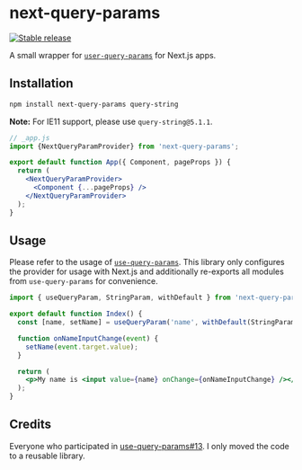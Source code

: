 # next-query-params

[![Stable release](https://img.shields.io/npm/v/next-query-params.svg)](https://npm.im/next-query-params)

A small wrapper for [`user-query-params`](https://www.npmjs.com/package/use-query-params) for Next.js apps.

## Installation

```sh
npm install next-query-params query-string
```

**Note:** For IE11 support, please use `query-string@5.1.1`.

```jsx
// _app.js
import {NextQueryParamProvider} from 'next-query-params';

export default function App({ Component, pageProps }) {
  return (
    <NextQueryParamProvider>
      <Component {...pageProps} />
    </NextQueryParamProvider>
  );
}
```

## Usage

Please refer to the usage of [`use-query-params`](https://www.npmjs.com/package/use-query-params). This library only configures the provider for usage with Next.js and additionally re-exports all modules from `use-query-params` for convenience.

```jsx
import { useQueryParam, StringParam, withDefault } from 'next-query-params';

export default function Index() {
  const [name, setName] = useQueryParam('name', withDefault(StringParam, ''));

  function onNameInputChange(event) {
    setName(event.target.value);
  }

  return (
    <p>My name is <input value={name} onChange={onNameInputChange} /></p>
  );
}
```

## Credits

Everyone who participated in [use-query-params#13](https://github.com/pbeshai/use-query-params/issues/13). I only moved the code to a reusable library.
